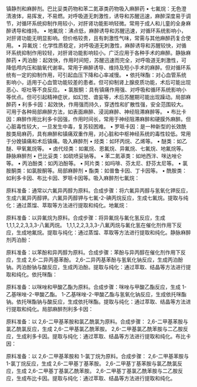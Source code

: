 镇静剂和麻醉剂。巴比妥类药物和苯二氮䓬类药物吸入麻醉药 • 七氟烷：无色澄清液体，易挥发，不易燃。对呼吸道无刺激性，诱导和苏醒迅速，麻醉深度易于调节，对循环系统抑制作用较小，对肝肾功能影响轻微。常用于成人和儿童的全身麻醉诱导和维持。 • 地氟烷：沸点低，麻醉诱导和苏醒迅速，对循环系统影响小，对肝肾功能无明显影响。但价格较贵，且有刺激性气味，常需与其他麻醉药复合使用。 • 异氟烷：化学性质稳定，对呼吸道无刺激性，麻醉诱导和苏醒较快，对循环系统抑制作用较轻，对肝肾功能影响较小。广泛应用于各种手术的麻醉。静脉麻醉药 • 丙泊酚：起效快，作用时间短，苏醒迅速而完全，对呼吸道无刺激性，可降低颅内压和脑氧代谢率。常用于麻醉诱导、维持及短小手术的麻醉。但对循环系统有一定的抑制作用，可引起血压下降和心率减慢。 • 依托咪酯：对心血管系统影响小，适用于心血管功能较差的患者。但可抑制肾上腺皮质功能，术后可能出现恶心、呕吐等不良反应。 • 氯胺酮：具有镇痛作用强、对呼吸和循环系统影响小等优点。但可引起精神症状，如幻觉、谵妄等，术后苏醒期可能出现躁动。局部麻醉药 • 利多卡因：起效快，作用强而持久，穿透性和扩散性强，安全范围较大。可用于各种局部麻醉方法，如表面麻醉、浸润麻醉、神经阻滞麻醉等。 • 布比卡因：麻醉作用比利多卡因强，作用时间长，常用于神经阻滞麻醉和硬膜外麻醉。但心脏毒性较大，一旦发生中毒，复苏较困难。 • 罗哌卡因：是一种新型的长效酰胺类局麻药，具有麻醉和镇痛双重作用，对心脏和中枢神经系统的毒性较低。常用于分娩镇痛和术后镇痛。吸入麻醉剂 • 烃类：如环丙烷、乙烯等。 • 醚类：如乙醚、甲氧氟烷等。 • 卤代烃类：如氟烷、恩氟烷、异氟烷、七氟烷、地氟烷等。静脉麻醉剂 • 巴比妥类：如硫喷妥钠等。 • 苯二氮䓬类：如地西泮、咪达唑仑等。 • 丙泊酚类：如丙泊酚等。 • 阿片类：如吗啡、芬太尼、舒芬太尼等。 • 氯胺酮类：如氯胺酮等。局部麻醉剂 • 酯类：如普鲁卡因、丁卡因等。 • 酰胺类：如利多卡因、布比卡因、罗哌卡因等。吸入麻醉剂七氟烷：

原料准备：通常以六氟异丙醇为原料。合成步骤：将六氟异丙醇与氢氧化钾反应，生成六氟异丙醇钾。六氟异丙醇钾与七氟-2-碘丙烷反应，生成七氟烷。提取与纯化：通过蒸馏、萃取等方法进行提取和纯化。地氟烷：

原料准备：以异氟烷为原料。合成步骤：将异氟烷与氟化氢反应，生成 1,1,1,2,2,3,3,3-八氟丙烷。 1,1,1,2,2,3,3,3-八氟丙烷与氟化氢在催化剂作用下反应，生成地氟烷。提取与纯化：通过蒸馏、萃取等方法进行提取和纯化。静脉麻醉剂丙泊酚：

原料准备：以苯酚和异丙醇为原料。合成步骤：苯酚与异丙醇在催化剂作用下反应，生成 2,6-二异丙基苯酚。 2,6-二异丙基苯酚与氢氧化钠反应，生成丙泊酚钠。丙泊酚钠与酸反应，生成丙泊酚。提取与纯化：通过萃取、结晶等方法进行提取和纯化。依托咪酯：

原料准备：以咪唑和甲酸乙酯为原料。合成步骤：咪唑与甲酸乙酯反应，生成 1-乙基咪唑-2-甲酸乙酯。 1-乙基咪唑-2-甲酸乙酯与氢氧化钠反应，生成依托咪酯钠。依托咪酯钠与酸反应，生成依托咪酯。提取与纯化：通过萃取、结晶等方法进行提取和纯化。局部麻醉剂利多卡因：

原料准备：以 2,6-二甲基苯胺和氯乙酰氯为原料。合成步骤： 2,6-二甲基苯胺与氯乙酰氯反应，生成 2,6-二甲基氯乙酰苯胺。 2,6-二甲基氯乙酰苯胺与二乙胺反应，生成利多卡因。提取与纯化：通过萃取、结晶等方法进行提取和纯化。布比卡因：

原料准备：以 2,6-二甲基苯胺和 1-氯丁烷为原料。合成步骤： 2,6-二甲基苯胺与 1-氯丁烷反应，生成 2,6-二甲基丁基苯胺。 2,6-二甲基丁基苯胺与氯乙酰氯反应，生成 2,6-二甲基丁基氯乙酰苯胺。 2,6-二甲基丁基氯乙酰苯胺与二乙胺反应，生成布比卡因。提取与纯化：通过萃取、结晶等方法进行提取和纯化。
